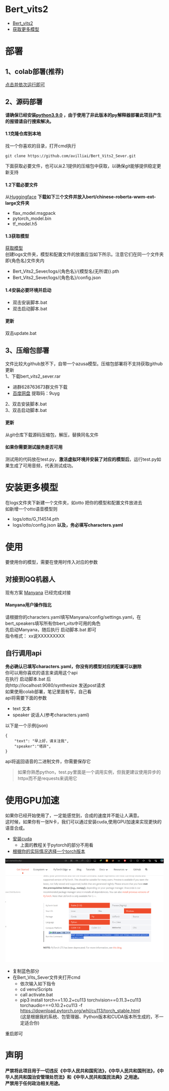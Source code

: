 
# Bert_vits2
- [Bert_vits2](https://github.com/fishaudio/Bert-VITS2)
- [获取更多模型](https://www.bilibili.com/read/cv26912729/?jump_opus=1)
# 部署
## 1、colab部署(推荐)
[点击并依次运行即可](https://colab.research.google.com/drive/1n8lI6pOiDtli2zC5fL9PZ9TZqbOafqma?usp=sharing)
## 2、源码部署
**请确保已经安装[python3.9.0](https://github.com/avilliai/wReply/releases/tag/yirimirai-Bot) ，由于使用了非此版本的py解释器部署此项目产生的报错请自行搜索解决。**<br>
#### 1.1克隆仓库到本地
找一个你喜欢的目录，打开cmd执行
```
git clone https://github.com/avilliai/Bert_Vits2_Sever.git
```
下面获取必要文件，也可以从2.1提供的压缩包中获取，以确保git能够提供稳定更新支持
#### 1.2下载必要文件
从[Huggingface](https://huggingface.co/spaces/XzJosh/Azusa-Bert-VITS2/tree/main/bert/chinese-roberta-wwm-ext-large) **下载如下三个文件并放入bert/chinese-roberta-wwm-ext-large文件夹**
- flax_model.msgpack
- pytorch_model.bin
- tf_model.h5<br>
#### 1.3获取模型
[获取模型](https://www.bilibili.com/read/cv26912729/?jump_opus=1) <br>
创建logs文件夹，模型和配置文件的放置应当如下所示。注意它们在同一个文件夹即{角色名}文件夹内
- Bert_Vits2_Sever/logs/{角色名}/{模型名(无所谓)}.pth
- Bert_Vits2_Sever/logs/{角色名}/config.json
#### 1.4安装必要环境并启动
- 双击安装脚本.bat<br>
- 双击启动脚本.bat<br>
#### 更新
双击update.bat
## 3、压缩包部署
文件比较大github放不下，自带一个azusa模型。压缩包部署将不支持获取github更新<br>
1、下载bert_vits2_sever.rar
- 进群628763673群文件下载
- [百度网盘](https://pan.baidu.com/s/1d5WKFYZ4yGAz09rbroqP2g?pwd=9uyg) 提取码：9uyg<br>

2、双击安装脚本.bat<br>
3、双击启动脚本.bat<br>
#### 更新
从git仓库下载源码压缩包，解压，替换同名文件
#### 如果你需要测试服务是否可用
测试用的代码放在test.py，**激活虚拟环境并安装了对应的模型后**，运行test.py如果生成了可用音频，代表测试成功。
# 安装更多模型
在logs文件夹下新建一个文件夹，如otto
把你的模型和配置文件放进去<br>
如新增一个otto语音模型则
  - logs/otto/G_114514.pth
  - logs/otto/config.json
**以及，务必填写characters.yaml**
# 使用
  要使用你的模型，需要在使用时传入对应的参数
## 对接到QQ机器人
现有方案 [Manyana](https://github.com/avilliai/Manyana) 已经完成对接
#### Manyana用户操作指北
请根据你的characters.yaml填写Manyana/config/settings.yaml，在bert_speakers填写所有你bert_vits中可用的角色<br>
先启动Manyana，随后执行 启动脚本.bat 即可<br>
指令格式： xx说XXXXXXXXX 
  
## 自行调用api
**务必确认已填写characters.yaml，你没有的模型对应的配置可以删除**<br>
你可以用你喜欢的语言来调用这个api<br>
在执行 启动脚本.bat 后<br>
向http://localhost:9080/synthesize 发送post请求<br>
如果使用colab部署，笔记里面有写，自己看<br>
api将需要下面的参数
- text          文本
- speaker       说话人(参考characters.yaml)

以下是一个示例(json)
```
{
    "text": "早上好，请关注我", 
    "speaker":"塔菲",
}
```
api将返回语音的二进制文件，你需要保存它
>如果你熟悉python，test.py里面是一个调用实例，但我更建议使用异步的httpx而不是requests来调用它
# 使用GPU加速
如果你已经开始使用了，一定能感觉到，合成的速度并不能让人满意。<br>
这时候，如果你有一张N卡，我们可以通过安装cuda,使用GPU加速来实现更快的语音合成。
- [安装cuda](https://blog.csdn.net/weixin_45763636/article/details/123169495) 
  - 上面的教程关于pytorch的部分不用看
- [根据你的实际情况选择一个torch版本](https://pytorch.org/get-started/locally/)
<img src="bert/chinese-roberta-wwm-ext-large/img.png">

  - 复制蓝色部分
- 在Bert_Vits_Sever文件夹打开cmd
  - 依次输入如下指令
  - cd venv/Scripts
  - call activate.bat
  - pip3 install torch==1.10.2+cu113 torchvision==0.11.3+cu113 torchaudio===0.10.2+cu113 -f https://download.pytorch.org/whl/cu113/torch_stable.html <br>(这是根据我的系统、包管理器、Python版本和CUDA版本所生成的，不一定适合你)

重启即可
# 声明
**严禁将此项目用于一切违反《中华人民共和国宪法》，《中华人民共和国刑法》，《中华人民共和国治安管理处罚法》和《中华人民共和国民法典》之用途。**<br>
**严禁用于任何政治相关用途。**